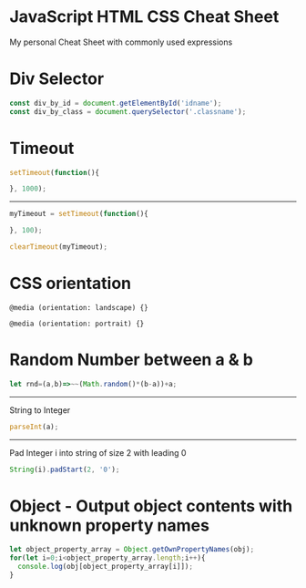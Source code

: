 # JavaScript HTML CSS Cheat Sheet
 My personal Cheat Sheet with commonly used expressions

# Div Selector

```javascript
const div_by_id = document.getElementById('idname');
const div_by_class = document.querySelector('.classname');
```

# Timeout

```javascript
setTimeout(function(){

}, 1000);
```

<hr>

```javascript
myTimeout = setTimeout(function(){

}, 100);
```

```javascript
clearTimeout(myTimeout);
```

# CSS orientation

```
@media (orientation: landscape) {}

@media (orientation: portrait) {}
```

# Random Number between a & b

```javascript
let rnd=(a,b)=>~~(Math.random()*(b-a))+a;
```

<hr>

String to Integer
```javascript
parseInt(a);
```

<hr>

Pad Integer i into string of size 2 with leading 0
```javascript
String(i).padStart(2, '0');
```

# Object - Output object contents with unknown property names

```javascript
let object_property_array = Object.getOwnPropertyNames(obj);
for(let i=0;i<object_property_array.length;i++){
  console.log(obj[object_property_array[i]]);
}
```
